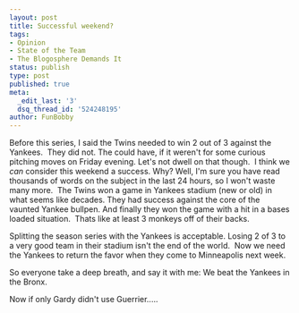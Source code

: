 ```yaml
---
layout: post
title: Successful weekend?
tags:
- Opinion
- State of the Team
- The Blogosphere Demands It
status: publish
type: post
published: true
meta:
  _edit_last: '3'
  dsq_thread_id: '524248195'
author: FunBobby
---
```

Before this series, I said the Twins needed to win 2 out of 3 against the Yankees.  They did not. The could have, if it weren't for some curious pitching moves on Friday evening. Let's not dwell on that though.  I think we <em>can</em> consider this weekend a success. Why? Well, I'm sure you have read thousands of words on the subject in the last 24 hours, so I won't waste many more.  The Twins won a game in Yankees stadium (new or old) in what seems like decades. They had success against the core of the vaunted Yankee bullpen. And finally they won the game with a hit in a bases loaded situation.  Thats like at least 3 monkeys off of their backs.

Splitting the season series with the Yankees is acceptable. Losing 2 of 3 to a very good team in their stadium isn't the end of the world.  Now we need the Yankees to return the favor when they come to Minneapolis next week.

So everyone take a deep breath, and say it with me: We beat the Yankees in the Bronx.

Now if only Gardy didn't use Guerrier.....
